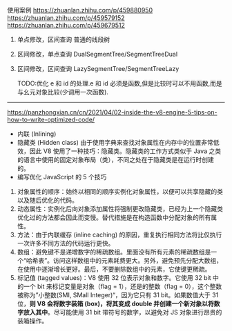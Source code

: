 使用案例
https://zhuanlan.zhihu.com/p/459880950
https://zhuanlan.zhihu.com/p/459579152
https://zhuanlan.zhihu.com/p/459679512

1. 单点修改，区间查询
   普通的线段树
2. 区间修改，单点查询
   DualSegmentTree/SegmentTreeDual
3. 区间修改，区间查询
   LazySegmentTree/SegmentTreeLazy

   TODO:优化 e 和 id 的处理.e 和 id 必须是函数,但是比较时可以不用函数,而是与幺元对象比较(少调用一次函数).

---

https://panzhongxian.cn/cn/2021/04/02-inside-the-v8-engine-5-tips-on-how-to-write-optimized-code/

- 内联 (Inlining)
- 隐藏类 (Hidden class)
  由于使用字典来查找对象属性在内存中的位置非常低效，因此 V8 使用了一种技巧：隐藏类。隐藏类的工作方式类似于 Java 之类的语言中使用的固定对象布局（类），不同之处在于隐藏类是在运行时创建的。
- 编写优化 JavaScript 的 5 个技巧

1.  对象属性的顺序：始终以相同的顺序实例化对象属性，以便可以共享隐藏的类以及随后优化的代码。
2.  动态属性：实例化后向对象添加属性将强制更改隐藏类，已经为上一个隐藏类优化过的方法都会因此而变慢。替代措施是在构造函数中分配对象的所有属性。
3.  方法：由于内联缓存 (inline caching) 的原因，重复执行相同方法将比仅执行一次许多不同方法的代码运行更快。
4.  数组：避免键不是递增数字的稀疏数组。里面没有所有元素的稀疏数组是一个“哈希表”。访问这样数组中的元素耗费更大。另外，避免预先分配大数组，在使用中逐渐增长更好。最后，不要删除数组中的元素，它使键更稀疏。
5.  标记值 (tagged values)：V8 使用 32 位表示对象和数字。它使用 32 bit 中的一个 bit 来标记变量是对象（flag = 1），还是的整数（flag = 0），这个整数被称为”小整数(SMI, SMall Integer)“，因为它只有 31 bit。如果数值大于 31 位，**则 V8 会将数字装箱 (box)，将其变成 double 并创建一个新对象以将数字放入其中**。尽可能使用 31 bit 带符号的数字，以避免对 JS 对象进行昂贵的装箱操作。
